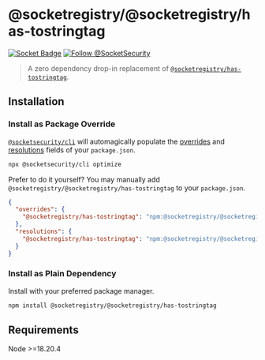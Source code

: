 # @socketregistry/@socketregistry/has-tostringtag

[![Socket Badge](https://socket.dev/api/badge/npm/package/@socketregistry/@socketregistry/has-tostringtag)](https://socket.dev/npm/package/@socketregistry/@socketregistry/has-tostringtag)
[![Follow @SocketSecurity](https://img.shields.io/twitter/follow/SocketSecurity?style=social)](https://twitter.com/SocketSecurity)

> A zero dependency drop-in replacement of
> [`@socketregistry/has-tostringtag`](https://www.npmjs.com/package/@socketregistry/has-tostringtag).

## Installation

### Install as Package Override

[`@socketsecurity/cli`](https://www.npmjs.com/package/@socketsecurity/cli) will
automagically populate the
[overrides](https://docs.npmjs.com/cli/v9/configuring-npm/package-json#overrides)
and [resolutions](https://yarnpkg.com/configuration/manifest#resolutions) fields
of your `package.json`.

```sh
npx @socketsecurity/cli optimize
```

Prefer to do it yourself? You may manually add
`@socketregistry/@socketregistry/has-tostringtag` to your `package.json`.

```json
{
  "overrides": {
    "@socketregistry/has-tostringtag": "npm:@socketregistry/@socketregistry/has-tostringtag@^1"
  },
  "resolutions": {
    "@socketregistry/has-tostringtag": "npm:@socketregistry/@socketregistry/has-tostringtag@^1"
  }
}
```

### Install as Plain Dependency

Install with your preferred package manager.

```sh
npm install @socketregistry/@socketregistry/has-tostringtag
```

## Requirements

Node &gt;=18.20.4
